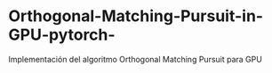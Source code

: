 # Orthogonal-Matching-Pursuit-in-GPU-pytorch-
Implementación del algoritmo Orthogonal Matching Pursuit para GPU

